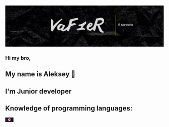 [![Header](https://github.com/Leshawolf/Leshawolf/blob/main/Image.png)](https://github.com/Leshawolf)

### Hi my bro, 
## My name is Aleksey 👋
## I'm Junior developer

## Knowledge of programming languages:

<img align="left" alt="C#" width="26px" src="https://github.com/Leshawolf/Leshawolf/blob/main/C%23.jpeg" />